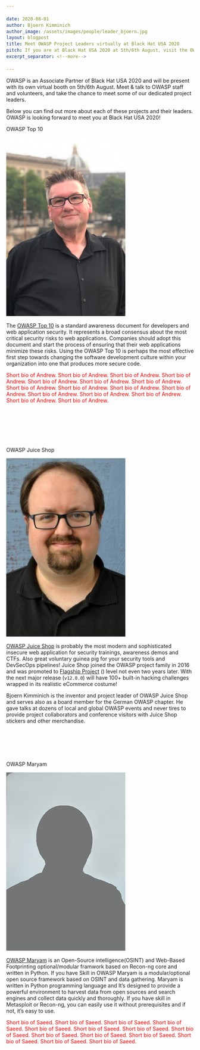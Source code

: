 ```yaml
---

date: 2020-08-01
author: Bjoern Kimminich
author_image: /assets/images/people/leader_bjoern.jpg
layout: blogpost
title: Meet OWASP Project Leaders virtually at Black Hat USA 2020
pitch: If you are at Black Hat USA 2020 at 5th/6th August, visit the OWASP booth to talk to some of our amazing Project Leaders about their work and OWASP in general!
excerpt_separator: <!--more-->

---
```


OWASP is an Associate Partner of Black Hat USA 2020 and will be present
with its own virtual booth on 5th/6th August. Meet & talk to OWASP staff
and volunteers, and take the chance to meet some of our dedicated
project leaders.<!--more-->

Below you can find out more about each of these projects and their
leaders. OWASP is looking forward to meet you at Black Hat USA 2020!

<p class="callout-mono left">OWASP Top 10</p>

![Andrew van der Stock](/assets/images/people/staff_andrew.jpg)

The
[OWASP Top 10](https://owasp.org/www-project-top-ten/) is a standard
awareness document for developers and web application security. It
represents a broad consensus about the most critical security risks to
web applications. Companies should adopt this document and start the
process of ensuring that their web applications minimize these risks.
Using the OWASP Top 10 is perhaps the most effective first step towards
changing the software development culture within your organization into
one that produces more secure code.

<span style="color:red;">Short bio of Andrew. Short bio of Andrew. Short bio of
Andrew. Short bio of Andrew. Short bio of Andrew. Short bio of Andrew.
Short bio of Andrew. Short bio of Andrew. Short bio of Andrew. Short bio
of Andrew. Short bio of Andrew. Short bio of Andrew. Short bio of
Andrew. Short bio of Andrew. Short bio of Andrew. Short bio of
Andrew.</span><br><br><br><br><br><br><br>

<p class="callout-mono right">OWASP Juice Shop</p>

![Bjoern Kimminich](/assets/images/people/leader_bjoern.jpg)

[OWASP Juice Shop](https://owasp-juice.shop) is probably the most modern
and sophisticated insecure web application for security trainings,
awareness demos and CTFs. Also great voluntary guinea pig for your
security tools and DevSecOps pipelines! Juice Shop joined the OWASP
project family in 2016 and was promoted to
[Flagship Project](https://owasp.org/projects/#div-flagships) (<i
class="fas fa-flag" style="color:#2ADA08;"></i>) level not even two
years later. With the next major release (`v12.0.0`) will have 100+
built-in hacking challenges wrapped in its realistic eCommerce costume!

Bjoern Kimminich is the inventor and project leader of OWASP Juice Shop
and serves also as a board member for the German OWASP chapter. He gave
talks at dozens of local and global OWASP events and never tires to
provide project collaborators and conference visitors with Juice Shop
stickers and other merchandise.<br><br><br><br><br><br>

<p class="callout-mono left">OWASP Maryam</p>

![Saeed Dehghan](/assets/images/people/no-person.png)

[OWASP Maryam](https://owasp.org/www-project-maryam/) is an Open-Source
intelligence(OSINT) and Web-Based Footprinting optional/modular framwork
based on Recon-ng core and written in Python. If you have Skill in OWASP
Maryam is a modular/optional open source framework based on OSINT and
data gathering. Maryam is written in Python programming language and
It’s designed to provide a powerful environment to harvest data from
open sources and search engines and collect data quickly and thoroughly.
If you have skill in Metasploit or Recon-ng, you can easily use it
without prerequisites and if not, it’s easy to use.

<span style="color:red;">Short bio of Saeed. Short bio of Saeed. Short bio of
Saeed. Short bio of Saeed. Short bio of Saeed. Short bio of Saeed. Short
bio of Saeed. Short bio of Saeed. Short bio of Saeed. Short bio of
Saeed. Short bio of Saeed. Short bio of Saeed. Short bio of Saeed. Short
bio of Saeed.</span>
